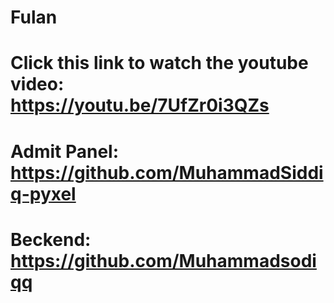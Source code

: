 # Fulan 

# Click this link to watch the youtube video: https://youtu.be/7UfZr0i3QZs

# Admit Panel: https://github.com/MuhammadSiddiq-pyxel

# Beckend: https://github.com/Muhammadsodiqq
